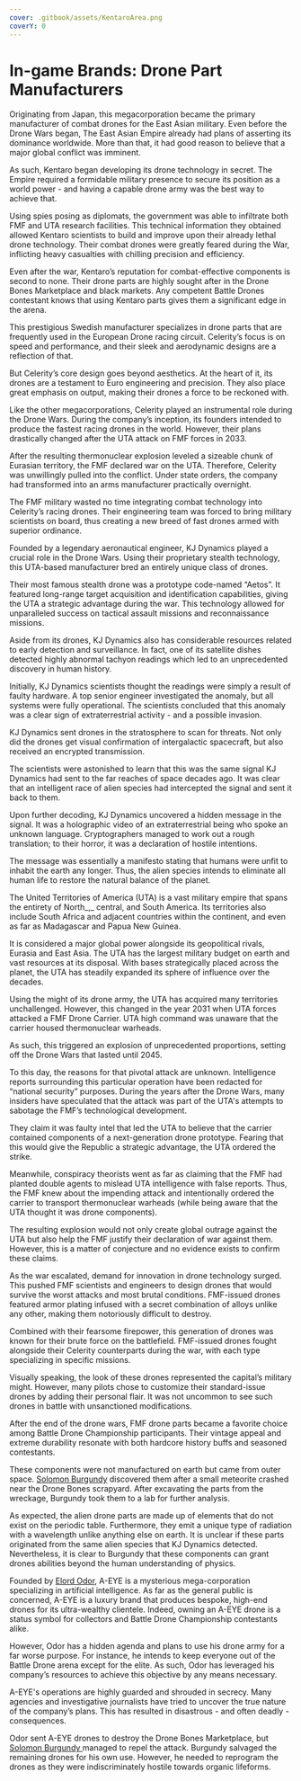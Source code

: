 ```yaml
---
cover: .gitbook/assets/KentaroArea.png
coverY: 0
---
```


# In-game Brands: Drone Part Manufacturers

Originating from Japan, this megacorporation became the primary manufacturer of combat drones for the East Asian military. Even before the Drone Wars began, The East Asian Empire already had plans of asserting its dominance worldwide. More than that, it had good reason to believe that a major global conflict was imminent.

As such, Kentaro began developing its drone technology in secret. The Empire required a formidable military presence to secure its position as a world power - and having a capable drone army was the best way to achieve that.

Using spies posing as diplomats, the government was able to infiltrate both FMF and UTA research facilities. This technical information they obtained allowed Kentaro scientists to build and improve upon their already lethal drone technology. Their combat drones were greatly feared during the War, inflicting heavy casualties with chilling precision and efficiency.

Even after the war, Kentaro’s reputation for combat-effective components is second to none. Their drone parts are highly sought after in the Drone Bones Marketplace and black markets. Any competent Battle Drones contestant knows that using Kentaro parts gives them a significant edge in the arena.

This prestigious Swedish manufacturer specializes in drone parts that are frequently used in the European Drone racing circuit. Celerity’s focus is on speed and performance, and their sleek and aerodynamic designs are a reflection of that.

But Celerity’s core design goes beyond aesthetics. At the heart of it, its drones are a testament to Euro engineering and precision. They also place great emphasis on output, making their drones a force to be reckoned with.

Like the other megacorporations, Celerity played an instrumental role during the Drone Wars. During the company’s inception, its founders intended to produce the fastest racing drones in the world. However, their plans drastically changed after the UTA attack on FMF forces in 2033.

After the resulting thermonuclear explosion leveled a sizeable chunk of Eurasian territory, the FMF declared war on the UTA. Therefore, Celerity was unwillingly pulled into the conflict. Under state orders, the company had transformed into an arms manufacturer practically overnight.

The FMF military wasted no time integrating combat technology into Celerity’s racing drones. Their engineering team was forced to bring military scientists on board, thus creating a new breed of fast drones armed with superior ordinance.

Founded by a legendary aeronautical engineer, KJ Dynamics played a crucial role in the Drone Wars. Using their proprietary stealth technology, this UTA-based manufacturer bred an entirely unique class of drones.

Their most famous stealth drone was a prototype code-named “Aetos”. It featured long-range target acquisition and identification capabilities, giving the UTA a strategic advantage during the war. This technology allowed for unparalleled success on tactical assault missions and reconnaissance missions.

Aside from its drones, KJ Dynamics also has considerable resources related to early detection and surveillance. In fact, one of its satellite dishes detected highly abnormal tachyon readings which led to an unprecedented discovery in human history.

Initially, KJ Dynamics scientists thought the readings were simply a result of faulty hardware. A top senior engineer investigated the anomaly, but all systems were fully operational. The scientists concluded that this anomaly was a clear sign of extraterrestrial activity - and a possible invasion.

KJ Dynamics sent drones in the stratosphere to scan for threats. Not only did the drones get visual confirmation of intergalactic spacecraft, but also received an encrypted transmission.

The scientists were astonished to learn that this was the same signal KJ Dynamics had sent to the far reaches of space decades ago. It was clear that an intelligent race of alien species had intercepted the signal and sent it back to them.

Upon further decoding, KJ Dynamics uncovered a hidden message in the signal. It was a holographic video of an extraterrestrial being who spoke an unknown language. Cryptographers managed to work out a rough translation; to their horror, it was a declaration of hostile intentions.

The message was essentially a manifesto stating that humans were unfit to inhabit the earth any longer. Thus, the alien species intends to eliminate all human life to restore the natural balance of the planet.

The United Territories of America (UTA) is a vast military empire that spans the entirety of North_,_ central, and South America. Its territories also include South Africa and adjacent countries within the continent, and even as far as Madagascar and Papua New Guinea.

It is considered a major global power alongside its geopolitical rivals, Eurasia and East Asia. The UTA has the largest military budget on earth and vast resources at its disposal. With bases strategically placed across the planet, the UTA has steadily expanded its sphere of influence over the decades.

Using the might of its drone army, the UTA has acquired many territories unchallenged. However, this changed in the year 2031 when UTA forces attacked a FMF Drone Carrier. UTA high command was unaware that the carrier housed thermonuclear warheads.

As such, this triggered an explosion of unprecedented proportions, setting off the Drone Wars that lasted until 2045.

To this day, the reasons for that pivotal attack are unknown. Intelligence reports surrounding this particular operation have been redacted for “national security” purposes. During the years after the Drone Wars, many insiders have speculated that the attack was part of the UTA's attempts to sabotage the FMF’s technological development.

They claim it was faulty intel that led the UTA to believe that the carrier contained components of a next-generation drone prototype. Fearing that this would give the Republic a strategic advantage, the UTA ordered the strike.

Meanwhile, conspiracy theorists went as far as claiming that the FMF had planted double agents to mislead UTA intelligence with false reports. Thus, the FMF knew about the impending attack and intentionally ordered the carrier to transport thermonuclear warheads (while being aware that the UTA thought it was drone components).

The resulting explosion would not only create global outrage against the UTA but also help the FMF justify their declaration of war against them. However, this is a matter of conjecture and no evidence exists to confirm these claims.

As the war escalated, demand for innovation in drone technology surged. This pushed FMF scientists and engineers to design drones that would survive the worst attacks and most brutal conditions. FMF-issued drones featured armor plating infused with a secret combination of alloys unlike any other, making them notoriously difficult to destroy.

Combined with their fearsome firepower, this generation of drones was known for their brute force on the battlefield. FMF-issued drones fought alongside their Celerity counterparts during the war, with each type specializing in specific missions.

Visually speaking, the look of these drones represented the capital’s military might. However, many pilots chose to customize their standard-issue drones by adding their personal flair. It was not uncommon to see such drones in battle with unsanctioned modifications.

After the end of the drone wars, FMF drone parts became a favorite choice among Battle Drone Championship participants. Their vintage appeal and extreme durability resonate with both hardcore history buffs and seasoned contestants.

These components were not manufactured on earth but came from outer space. [Solomon Burgundy](https://docs.battledrones.io/whitepaper/battle-drones-universe/characters#solomon-burgundy) discovered them after a small meteorite crashed near the Drone Bones scrapyard. After excavating the parts from the wreckage, Burgundy took them to a lab for further analysis.

As expected, the alien drone parts are made up of elements that do not exist on the periodic table. Furthermore, they emit a unique type of radiation with a wavelength unlike anything else on earth. It is unclear if these parts originated from the same alien species that KJ Dynamics detected. Nevertheless, it is clear to Burgundy that these components can grant drones abilities beyond the human understanding of physics.

Founded by [Elord Odor](https://docs.battledrones.io/whitepaper/battle-drones-universe/characters#elord-odor), A-EYE is a mysterious mega-corporation specializing in artificial intelligence. As far as the general public is concerned, A-EYE is a luxury brand that produces bespoke, high-end drones for its ultra-wealthy clientele. Indeed, owning an A-EYE drone is a status symbol for collectors and Battle Drone Championship contestants alike.

However, Odor has a hidden agenda and plans to use his drone army for a far worse purpose. For instance, he intends to keep everyone out of the Battle Drone arena except for the elite. As such, Odor has leveraged his company’s resources to achieve this objective by any means necessary.

A-EYE's operations are highly guarded and shrouded in secrecy. Many agencies and investigative journalists have tried to uncover the true nature of the company’s plans. This has resulted in disastrous - and often deadly - consequences.

Odor sent A-EYE drones to destroy the Drone Bones Marketplace, but [Solomon Burgundy ](https://docs.battledrones.io/whitepaper/battle-drones-universe/characters#solomon-burgundy)managed to repel the attack. Burgundy salvaged the remaining drones for his own use. However, he needed to reprogram the drones as they were indiscriminately hostile towards organic lifeforms.
